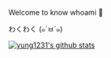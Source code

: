 Welcome to know whoami 👋

わくわく (๑´ㅂ`๑) 

<!--
**yung1231/yung1231** is a ✨ _special_ ✨ repository because its `README.md` (this file) appears on your GitHub profile.

Here are some ideas to get you started:

- 🔭 I’m currently working on ...
- 🌱 I’m currently learning ...
- 👯 I’m looking to collaborate on ...
- 🤔 I’m looking for help with ...
- 💬 Ask me about ...
- 📫 How to reach me: ...
- 😄 Pronouns: ...
- ⚡ Fun fact: ...
-->

[![yung1231's github stats](https://github-readme-stats.vercel.app/api?username=yung1231&theme=tokyonight)](https://github.com/yung1231/github-readme-stats)  
<!--
[![Top Langs](https://github-readme-stats.vercel.app/api/top-langs/?username=yung1231&layout=compact&theme=tokyonight)](https://github.com/yung1231/github-readme-stats)
-->
